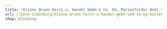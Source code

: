 ```yaml
---
title: "Kleine Bruno Herst.u. Handel GmbH & Co. KG, Marienfelder Bekl."
url: /lohne-oldenburg/kleine-bruno-herst-u-handel-gmbh-und-co-kg-marienfelder-bekl/
shop: Kleidung
---
```

